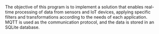 The objective of this program is to implement a solution that enables real-time processing of data from sensors and IoT devices, applying specific filters and transformations according to the needs of each application.  
MQTT is used as the communication protocol, and the data is stored in an SQLite database.
